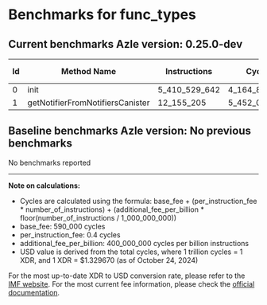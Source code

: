 # Benchmarks for func_types

## Current benchmarks Azle version: 0.25.0-dev

| Id  | Method Name                      | Instructions  | Cycles        | USD           | USD/Million Calls |
| --- | -------------------------------- | ------------- | ------------- | ------------- | ----------------- |
| 0   | init                             | 5_410_529_642 | 4_164_801_856 | $0.0055378121 | $5_537.81         |
| 1   | getNotifierFromNotifiersCanister | 12_155_205    | 5_452_082     | $0.0000072495 | $7.24             |

## Baseline benchmarks Azle version: No previous benchmarks

No benchmarks reported

---

**Note on calculations:**

-   Cycles are calculated using the formula: base_fee + (per_instruction_fee \* number_of_instructions) + (additional_fee_per_billion \* floor(number_of_instructions / 1_000_000_000))
-   base_fee: 590_000 cycles
-   per_instruction_fee: 0.4 cycles
-   additional_fee_per_billion: 400_000_000 cycles per billion instructions
-   USD value is derived from the total cycles, where 1 trillion cycles = 1 XDR, and 1 XDR = $1.329670 (as of October 24, 2024)

For the most up-to-date XDR to USD conversion rate, please refer to the [IMF website](https://www.imf.org/external/np/fin/data/rms_sdrv.aspx).
For the most current fee information, please check the [official documentation](https://internetcomputer.org/docs/current/developer-docs/gas-cost#execution).
